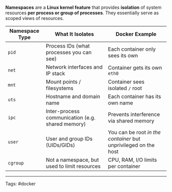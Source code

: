 **Namespaces** are a **Linux kernel feature** that provides **isolation** of system resources **per process or group of processes**. They essentially serve as scoped views of resources.

| Namespace Type | What It Isolates                                 | Docker Example                                                  |
| -------------- | ------------------------------------------------ | --------------------------------------------------------------- |
| `pid`          | Process IDs (what processes you can see)         | Each container only sees its own                                |
| `net`          | Network interfaces and IP stack                  | Container gets its own `eth0`                                   |
| `mnt`          | Mount points / filesystems                       | Container sees isolated `/` root                                |
| `uts`          | Hostname and domain name                         | Each container has its own name                                 |
| `ipc`          | Inter-process communication (e.g. shared memory) | Prevents interference via shared memory                         |
| `user`         | User and group IDs (UIDs/GIDs)                   | You can be root _in the container_ but unprivileged on the host |
| `cgroup`       | Not a namespace, but used to limit resources     | CPU, RAM, I/O limits per container                              |

___
Tags: #docker